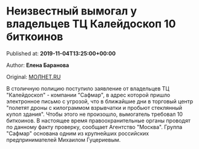 
# Неизвестный вымогал у владельцев ТЦ Калейдоскоп 10 биткоинов

Published at: **2019-11-04T13:25:00+00:00**

Author: **Елена Баранова**

Original: [МОЛНЕТ.RU](https://www.molnet.ru/mos/ru/order/o_717316)

В столичную полицию поступило заявление от владельцев ТЦ "Калейдоскоп" - компании "Сафмар", в адрес которой пришло электронное письмо с угрозой, что в ближайшие дни в торговый центр "полетят дроны с килограммом взрывчатки и пробьют стеклянный купол здания". Чтобы этого не произошло, вымогатель требовал 10 биткоинов.
В настоящее время правоохранительные органы проводят по данному факту проверку, сообщает Агентство "Москва". Группа "Сафмар" основана одним из крупнейших российских предпринимателей Михаилом Гуцериевым.
